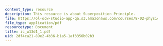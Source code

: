 ```yaml
---
content_type: resource
description: This resource is about Superposition Principle.
file: https://ol-ocw-studio-app-qa.s3.amazonaws.com/courses/8-02-physics-ii-electricity-and-magnetism-spring-2007/2df4ca2189e24b36b1a51af3356b02b3_ic_w13d1_1.pdf
file_type: application/pdf
resourcetype: Document
title: ic_w13d1_1.pdf
uid: 2df4ca21-89e2-4b36-b1a5-1af3356b02b3
---
```

